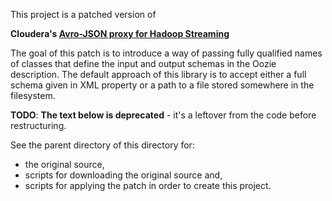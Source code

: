 This project is a patched version of 

**Cloudera's [Avro-JSON proxy for Hadoop Streaming](https://github.com/jwills/avro-json)**

The goal of this patch is to introduce a way of passing fully qualified names of classes that define the input and output schemas in the Oozie description. The default approach of this library is to accept either a full schema given in XML property or a path to a file stored somewhere in the filesystem.

**TODO**: **The text below is deprecated** - it's a leftover from the code before restructuring.

See the parent directory of this directory for:
 
 - the original source,
 - scripts for downloading the original source and,
 - scripts for applying the patch in order to create this project.
